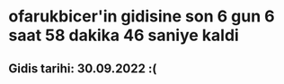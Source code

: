 # ofarukbicer'in gidisine son 6 gun 6 saat 58 dakika 46 saniye kaldi

## Gidis tarihi: 30.09.2022 :(